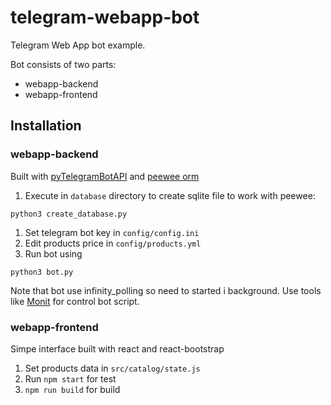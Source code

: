 # telegram-webapp-bot
Telegram Web App bot example. 

Bot consists of two parts:
- webapp-backend
- webapp-frontend

## Installation

### webapp-backend

Built with [pyTelegramBotAPI](https://github.com/eternnoir/pyTelegramBotAPI) and [peewee orm](http://docs.peewee-orm.com/en/latest/)


1. Execute in `database` directory to create sqlite file to work with peewee:

```
python3 create_database.py
```

1. Set telegram bot key in `config/config.ini`
2. Edit products price in `config/products.yml`
3. Run bot using
   
```
python3 bot.py
```

Note that bot use infinity_polling so need to started i background. Use tools like [Monit](https://mmonit.com/monit/) for control bot script.

### webapp-frontend

Simpe interface built with react and react-bootstrap

1. Set products data in `src/catalog/state.js`
2. Run `npm start` for test
3. `npm run build` for build

